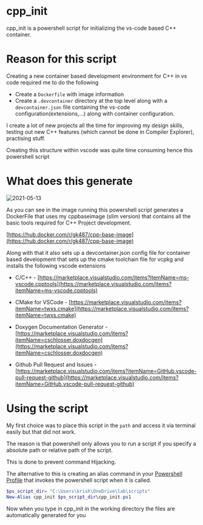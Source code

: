 # cpp_init

cpp_init is a powershell script for initializing the vs-code based C++ container.

# Reason for this script

Creating a new container based development environment for C++ in vs code required me to do the following

* Create a `Dockerfile` with image information
* Create a `.devcontainer` directory at the top level along with a `devcontainer.json` file containing the vs-code configuration(extensions,...) along with container configuration.

I create a lot of new projects all the time for improving my design skills, testing out new C++ features (which cannot be done in Compiler Explorer), practising stuff.

Creating this structure within vscode was quite time consuming hence this powershell script

# What does this generate


![2021-05-13](https://user-images.githubusercontent.com/56198900/118090749-8bd8f180-b3e7-11eb-99bd-a17334560d85.png)


As you can see in the image running this powershell script generates a DockerFile that uses my cppbaseimage (slim version) that contains all the basic tools required for C++ Project development.

[https://hub.docker.com/r/gk487/cpp-base-image](https://hub.docker.com/r/gk487/cpp-base-image)


Along with that it also sets up a devcontainer.json config file for container based development that sets up the cmake toolchain file for vcpkg and installs the following vscode extensions

* C/C++ - [https://marketplace.visualstudio.com/items?itemName=ms-vscode.cpptools](https://marketplace.visualstudio.com/items?itemName=ms-vscode.cpptools)

* CMake for VSCode - [https://marketplace.visualstudio.com/items?itemName=twxs.cmake](https://marketplace.visualstudio.com/items?itemName=twxs.cmake)

* Doxygen Documentation Generator - [https://marketplace.visualstudio.com/items?itemName=cschlosser.doxdocgen](https://marketplace.visualstudio.com/items?itemName=cschlosser.doxdocgen)

* Github Pull Request and Issues - [https://marketplace.visualstudio.com/items?itemName=GitHub.vscode-pull-request-github](https://marketplace.visualstudio.com/items?itemName=GitHub.vscode-pull-request-github)

# Using the script

My first choice was to place this script in the `path` and access it via terminal easily but that did not work.

The reason is that powershell only allows you to run a script if you specify a absolute path or relative path of the script.

This is done to prevent command Hijacking. 


The alternative to this is creating an alias command in your [Powershell Profile](https://www.howtogeek.com/126469/how-to-create-a-powershell-profile/)  that invokes the powershell script when it is called.

```powershell
$ps_script_dir= "C:\Users\krish\OneDrive\lab\scripts"
New-Alias cpp_init $ps_script_dir\cpp_init.ps1
```


Now when you type in cpp_init in the working directory the files are automatically generated for you


